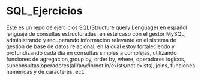 # SQL_Ejercicios
Este es un repo de ejercicios SQL(Structure query Lenguage) en español lenguaje de consultas estructuradas, en este caso con el gestor MySQL, administrando y recuperando informacion relevante en el sistema de gestion de base de datos relacional, en la cual estoy fortaleciendo y profundizando cada dia en consultas simples a complejas, utilizando funciones de agregacion,group by, order by, where, operadores logicos, subconsultas,operadores(all/any/in/not in/exists/not exists), joins, funciones numericas y de caracteres, ect.


